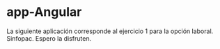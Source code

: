 # app-Angular
La siguiente aplicación corresponde al ejercicio 1 para la opción laboral. Sinfopac. Espero la disfruten.
